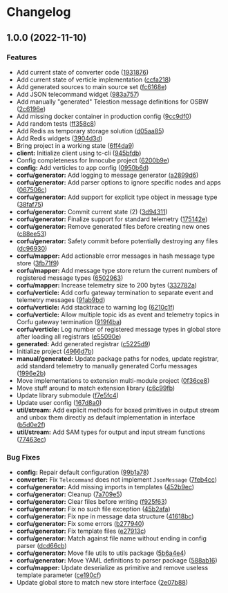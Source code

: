 # Changelog

## 1.0.0 (2022-11-10)


### Features

* Add current state of converter code ([1931876](https://github.com/fussel178/telestion-project-corfu-sample/commit/19318768b08a58fa67676fa96f672c9d8fa2c3d7))
* Add current state of verticle implementation ([ccfa218](https://github.com/fussel178/telestion-project-corfu-sample/commit/ccfa218017589d336c30793fc91f49b0eba0f720))
* Add generated sources to main source set ([fc6168e](https://github.com/fussel178/telestion-project-corfu-sample/commit/fc6168e499e7e379d1a0bffd41b7f8244f30fd14))
* Add JSON telecommand widget ([983a757](https://github.com/fussel178/telestion-project-corfu-sample/commit/983a7572ff256311acc6e570dfc6f93753689f4a))
* Add manually "generated" Telestion message definitions for OSBW ([2c6196e](https://github.com/fussel178/telestion-project-corfu-sample/commit/2c6196ec13b86f0d6452bfc4eeb7d1ed5c919175))
* Add missing docker container in production config ([9cc9df0](https://github.com/fussel178/telestion-project-corfu-sample/commit/9cc9df0fed31161729e094434d7410d31384a343))
* Add random tests ([ff358c8](https://github.com/fussel178/telestion-project-corfu-sample/commit/ff358c8ea9b2950eac16baa2bb78a90bfbc6b451))
* Add Redis as temporary storage solution ([d05aa85](https://github.com/fussel178/telestion-project-corfu-sample/commit/d05aa8554401895ca3cc8afff1710420357164d7))
* Add Redis widgets ([3904d3d](https://github.com/fussel178/telestion-project-corfu-sample/commit/3904d3db209be72408f647eb47936d3e6ea81a54))
* Bring project in a working state ([6ff4da9](https://github.com/fussel178/telestion-project-corfu-sample/commit/6ff4da9aebe16d9c51e431e2e52abdd2ee4dcf24))
* **client:** Initialize client using tc-cli ([945bfdb](https://github.com/fussel178/telestion-project-corfu-sample/commit/945bfdb2654079484de9bd6e4f172111d8fd65bc))
* Config completeness for Innocube project ([6200b9e](https://github.com/fussel178/telestion-project-corfu-sample/commit/6200b9e76912768f6872f54aec4da210550b59d0))
* **config:** Add verticles to app config ([0950b6d](https://github.com/fussel178/telestion-project-corfu-sample/commit/0950b6d2e5884fb32a7b20102499c3c2e87478ec))
* **corfu/generator:** Add logging to message generator ([a2899d6](https://github.com/fussel178/telestion-project-corfu-sample/commit/a2899d6527d518931b9ff8767ac0a6dd49afd25d))
* **corfu/generator:** Add parser options to ignore specific nodes and apps ([067506c](https://github.com/fussel178/telestion-project-corfu-sample/commit/067506c2920d356fa74b329580db84cb2f4a3275))
* **corfu/generator:** Add support for explicit type object in message type ([38faf75](https://github.com/fussel178/telestion-project-corfu-sample/commit/38faf751a4b9bd59bfeafbca16c6d62e158e5b76))
* **corfu/generator:** Commit current state (2) ([3d94311](https://github.com/fussel178/telestion-project-corfu-sample/commit/3d94311e23a3860fc5e43bf6b1d0e69c86e558da))
* **corfu/generator:** Finalize support for standard telemetry ([175142e](https://github.com/fussel178/telestion-project-corfu-sample/commit/175142ef74dc39a58baf756a15959997b6272f44))
* **corfu/generator:** Remove generated files before creating new ones ([c88ee53](https://github.com/fussel178/telestion-project-corfu-sample/commit/c88ee53e9591b017a655a9da91eb69f36200b238))
* **corfu/generator:** Safety commit before potentially destroying any files ([dc96930](https://github.com/fussel178/telestion-project-corfu-sample/commit/dc96930c83acea8a22dfb1e4904c964526ae1cb8))
* **corfu/mapper:** Add actionable error messages in hash message type store ([3fb71f9](https://github.com/fussel178/telestion-project-corfu-sample/commit/3fb71f917535acafa4af9c28cb6fc77037b11eec))
* **corfu/mapper:** Add message type store return the current numbers of registered message types ([6502963](https://github.com/fussel178/telestion-project-corfu-sample/commit/65029632c1fcbb12935cc7a720021ae3387a9381))
* **corfu/mapper:** Increase telemetry size to 200 bytes ([332782a](https://github.com/fussel178/telestion-project-corfu-sample/commit/332782a4eb7a877164fb0bf35c8a89aba33e3f6f))
* **corfu/verticle:** Add corfu gateway termination to separate event and telemetry messages ([91ab9bd](https://github.com/fussel178/telestion-project-corfu-sample/commit/91ab9bdd575ef66e62015610e906fd6dc28ae7f8))
* **corfu/verticle:** Add stacktrace to warning log ([6210c1f](https://github.com/fussel178/telestion-project-corfu-sample/commit/6210c1f803b3c8fc895e49dd01f0ece891349531))
* **corfu/verticle:** Allow multiple topic ids as event and telemetry topics in Corfu gateway termination ([919f4ba](https://github.com/fussel178/telestion-project-corfu-sample/commit/919f4baef29163528058a0d6ab9de1ab156904f2))
* **corfu/verticle:** Log number of registered message types in global store after loading all registrars ([e55090e](https://github.com/fussel178/telestion-project-corfu-sample/commit/e55090eda853c9e61e5e8af2593bb66712fdf795))
* **generated:** Add generated registrar ([c5225d9](https://github.com/fussel178/telestion-project-corfu-sample/commit/c5225d993975c517575ea09da04236ccbecd7378))
* Initialize project ([4966d7b](https://github.com/fussel178/telestion-project-corfu-sample/commit/4966d7b1648b902cf74b3e6e5c1db6331f51ae2e))
* **manual/generated:** Update package paths for nodes, update registrar, add standard telemetry to manually generated Corfu messages ([1996e2b](https://github.com/fussel178/telestion-project-corfu-sample/commit/1996e2b96fe2b3ade8ce284b76bba51a25bb34be))
* Move implementations to extension multi-module project ([0f36ce8](https://github.com/fussel178/telestion-project-corfu-sample/commit/0f36ce82ae101fe22ae3d881ee242b14bf05e0c6))
* Move stuff around to match extension library ([c6c99fb](https://github.com/fussel178/telestion-project-corfu-sample/commit/c6c99fb36f855abc3f6edf3872608ec6bce368eb))
* Update library submodule ([f7e5fc4](https://github.com/fussel178/telestion-project-corfu-sample/commit/f7e5fc49a00ffae832349328210ff3b2f52eabfd))
* Update user config ([167d8a0](https://github.com/fussel178/telestion-project-corfu-sample/commit/167d8a03723e27b35515f4f2b39485dc9ebdb678))
* **util/stream:** Add explicit methods for boxed primitives in output stream and unbox them directly as default implementation in interface ([b5d0e2f](https://github.com/fussel178/telestion-project-corfu-sample/commit/b5d0e2fad68e51a6beb1388a79fa1a8ef4a685da))
* **util/stream:** Add SAM types for output and input stream functions ([77463ec](https://github.com/fussel178/telestion-project-corfu-sample/commit/77463eca7c93fc14e414fa6e4915bef7e4bef3d2))


### Bug Fixes

* **config:** Repair default configuration ([99b1a78](https://github.com/fussel178/telestion-project-corfu-sample/commit/99b1a78815266fd271b0144eaa8231a7798a26ec))
* **converter:** Fix `Telecommand` does not implement `JsonMessage` ([7feb4cc](https://github.com/fussel178/telestion-project-corfu-sample/commit/7feb4cc7e6407208956dcaf0865ca97dc6a04ca4))
* **corfu/generator:** Add missing imports in templates ([452b9ec](https://github.com/fussel178/telestion-project-corfu-sample/commit/452b9ece60ef347973f87e00dc0a168c245fcb30))
* **corfu/generator:** Cleanup ([7a709e5](https://github.com/fussel178/telestion-project-corfu-sample/commit/7a709e5fb1082ab809066a5419672e8cda29f571))
* **corfu/generator:** Clear files before writing ([f925f63](https://github.com/fussel178/telestion-project-corfu-sample/commit/f925f63266d42615ac8ebf8a102c7f0f99870708))
* **corfu/generator:** Fix no such file exception ([45b2afa](https://github.com/fussel178/telestion-project-corfu-sample/commit/45b2afa35a66be17584c671615f1734a10b2ad8d))
* **corfu/generator:** Fix npe in message data structure ([41618bc](https://github.com/fussel178/telestion-project-corfu-sample/commit/41618bc658e4bb093d9476a31449c4b874ba7696))
* **corfu/generator:** Fix some errors ([b277940](https://github.com/fussel178/telestion-project-corfu-sample/commit/b2779405ef20e1c680aedbc66a65d950772c74c3))
* **corfu/generator:** Fix template files ([e27913c](https://github.com/fussel178/telestion-project-corfu-sample/commit/e27913c18a7e405642f6481f902f4036587c90b4))
* **corfu/generator:** Match against file name without ending in config parser ([dcd66cb](https://github.com/fussel178/telestion-project-corfu-sample/commit/dcd66cb67c2fbb2a889b54479424b632cd49d5d5))
* **corfu/generator:** Move file utils to utils package ([5b6a4e4](https://github.com/fussel178/telestion-project-corfu-sample/commit/5b6a4e4f1eb40b1cc8aa54f7fd9b3d695fdb575f))
* **corfu/generator:** Move YAML definitions to parser package ([588ab16](https://github.com/fussel178/telestion-project-corfu-sample/commit/588ab16d4ae311afdff948cb84c66091c4fafda3))
* **corfu/mapper:** Update deserialize as primitive and remove useless template parameter ([ce190cf](https://github.com/fussel178/telestion-project-corfu-sample/commit/ce190cf4c3cf83565fac070d7f07a5e188ab4f77))
* Update global store to match new store interface ([2e07b88](https://github.com/fussel178/telestion-project-corfu-sample/commit/2e07b88623c02ef495ed3c57a7921fdaf4b09c6a))
